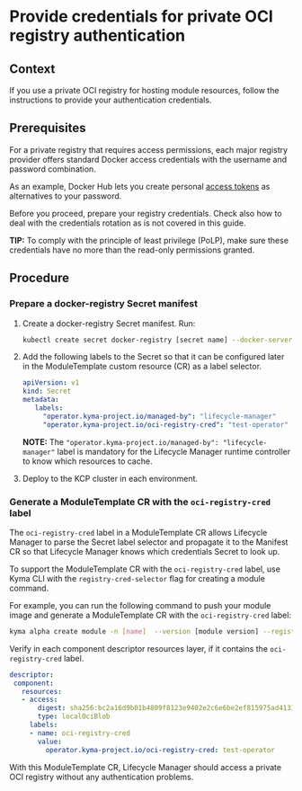 # Provide credentials for private OCI registry authentication

## Context

If you use a private OCI registry for hosting module resources, follow the instructions to provide your authentication credentials.

## Prerequisites

For a private registry that requires access permissions, each major registry provider offers standard Docker access credentials with the username and password combination.

As an example, Docker Hub lets you create personal [access tokens](https://docs.docker.com/docker-hub/access-tokens/) as alternatives to your password.

Before you proceed, prepare your registry credentials. Check also how to deal with the credentials rotation as is not covered in this guide.

**TIP:** To comply with the principle of least privilege (PoLP), make sure these credentials have no more than the read-only permissions granted.

## Procedure

### Prepare a docker-registry Secret manifest

1. Create a docker-registry Secret manifest. Run:

   ```sh
   kubectl create secret docker-registry [secret name] --docker-server=[your oci registry host] --docker-username=[username] --docker-password=[password/token]  --dry-run=client -oyaml > registry_cred_secret.yaml
   ```

2. Add the following labels to the Secret so that it can be configured later in the ModuleTemplate custom resource (CR) as a label selector.

   ```yaml
   apiVersion: v1
   kind: Secret
   metadata:
      labels:
        "operator.kyma-project.io/managed-by": "lifecycle-manager"
        "operator.kyma-project.io/oci-registry-cred": "test-operator"
   ```

   **NOTE:** The `"operator.kyma-project.io/managed-by": "lifecycle-manager"` label is mandatory for the Lifecycle Manager runtime controller to know which resources to cache.

3. Deploy to the KCP cluster in each environment.

### Generate a ModuleTemplate CR with the `oci-registry-cred` label

The `oci-registry-cred` label in a ModuleTemplate CR allows Lifecycle Manager to parse the Secret label selector and propagate it to the Manifest CR so that Lifecycle Manager knows which credentials Secret to look up.

To support the ModuleTemplate CR with the `oci-registry-cred` label, use Kyma CLI with the `registry-cred-selector` flag for creating a module command.

For example, you can run the following command to push your module image and generate a ModuleTemplate CR with the `oci-registry-cred` label:

   ```sh
   kyma alpha create module -n [name]  --version [module version] --registry [private oci registry] -w -c [access credential with write permission] --registry-cred-selector=operator.kyma-project.io/oci-registry-cred=test-operator
   ```

Verify in each component descriptor resources layer, if it contains the `oci-registry-cred` label.

   ```yaml
   descriptor:
    component:
      resources:
      - access:
          digest: sha256:bc2a16d9b01b4809f8123e9402e2c6e6be2ef815975ad4131282ceb33af4d5a5
          type: localOciBlob
        labels:
        - name: oci-registry-cred
          value:
            operator.kyma-project.io/oci-registry-cred: test-operator
   ```

With this ModuleTemplate CR, Lifecycle Manager should access a private OCI registry without any authentication problems.
